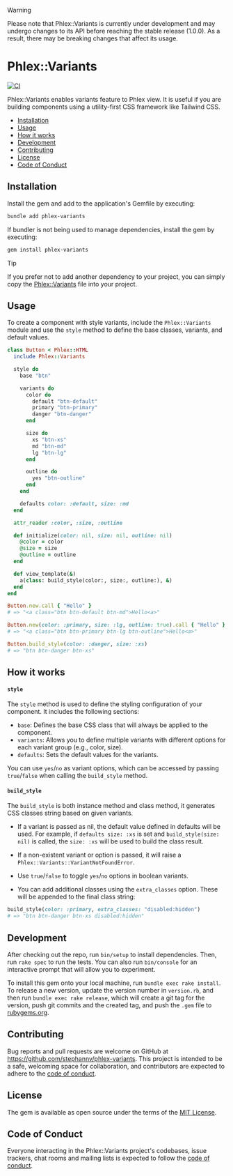 > [!WARNING]
> Please note that Phlex::Variants is currently under development and may undergo changes to its API before reaching the stable release (1.0.0). As a result, there may be breaking changes that affect its usage.

# Phlex::Variants
[![CI](https://github.com/stephannv/phlex-variants/actions/workflows/main.yml/badge.svg)](https://github.com/stephannv/phlex-variants/actions/workflows/main.yml)

Phlex::Variants enables variants feature to Phlex view. It is useful if you are building components using a utility-first
CSS framework like Tailwind CSS.

- [Installation](#installation)
- [Usage](#usage)
- [How it works](#how-it-works)
- [Development](#development)
- [Contributing](#contributing)
- [License](#license)
- [Code of Conduct](#code-of-conduct)

## Installation

Install the gem and add to the application's Gemfile by executing:

```bash
bundle add phlex-variants
```

If bundler is not being used to manage dependencies, install the gem by executing:

```bash
gem install phlex-variants
```

> [!TIP]
> If you prefer not to add another dependency to your project, you can simply copy the [Phlex::Variants](https://github.com/stephannv/phlex-variants/blob/main/lib/phlex/variants.rb) file into your project.


## Usage

To create a component with style variants, include the `Phlex::Variants` module and use the `style` method to define the
base classes, variants, and default values.

```ruby
class Button < Phlex::HTML
  include Phlex::Variants

  style do
    base "btn"

    variants do
      color do
        default "btn-default"
        primary "btn-primary"
        danger "btn-danger"
      end

      size do
        xs "btn-xs"
        md "btn-md"
        lg "btn-lg"
      end

      outline do
        yes "btn-outline"
      end
    end

    defaults color: :default, size: :md
  end

  attr_reader :color, :size, :outline

  def initialize(color: nil, size: nil, outline: nil)
    @color = color
    @size = size
    @outline = outline
  end

  def view_template(&)
    a(class: build_style(color:, size:, outline:), &)
  end
end

Button.new.call { "Hello" }
# => "<a class="btn btn-default btn-md">Hello<a>"

Button.new(color: :primary, size: :lg, outline: true).call { "Hello" }
# => "<a class="btn btn-primary btn-lg btn-outline">Hello<a>"

Button.build_style(color: :danger, size: :xs)
# => "btn btn-danger btn-xs"
```

## How it works

#### `style`

The `style` method is used to define the styling configuration of your component. It includes the following sections:

- `base`: Defines the base CSS class that will always be applied to the component.
- `variants`: Allows you to define multiple variants with different options for each variant group (e.g., color, size).
- `defaults`: Sets the default values for the variants.

You can use `yes`/`no` as variant options, which can be accessed by passing `true`/`false` when calling the `build_style`
method.

#### `build_style`

The `build_style` is both instance method and class method, it generates CSS classes string based on given variants.

- If a variant is passed as nil, the default value defined in defaults will be used. For example, if `defaults size: :xs`
is set and `build_style(size: nil)` is called, the `size: :xs` will be used to build the class result.

- If a non-existent variant or option is passed, it will raise a `Phlex::Variants::VariantNotFoundError`.

- Use `true`/`false` to toggle `yes`/`no` options in boolean variants.

- You can add additional classes using the `extra_classes` option. These will be appended to the final class string:
```ruby
build_style(color: :primary, extra_classes: "disabled:hidden")
# => "btn btn-danger btn-xs disabled:hidden"
```

## Development

After checking out the repo, run `bin/setup` to install dependencies. Then, run `rake spec` to run the tests. You can also run `bin/console` for an interactive prompt that will allow you to experiment.

To install this gem onto your local machine, run `bundle exec rake install`. To release a new version, update the version number in `version.rb`, and then run `bundle exec rake release`, which will create a git tag for the version, push git commits and the created tag, and push the `.gem` file to [rubygems.org](https://rubygems.org).

## Contributing

Bug reports and pull requests are welcome on GitHub at https://github.com/stephannv/phlex-variants. This project is intended to be a safe, welcoming space for collaboration, and contributors are expected to adhere to the [code of conduct](https://github.com/stephannv/phlex-variants/blob/master/CODE_OF_CONDUCT.md).

## License

The gem is available as open source under the terms of the [MIT License](https://opensource.org/licenses/MIT).

## Code of Conduct

Everyone interacting in the Phlex::Variants project's codebases, issue trackers, chat rooms and mailing lists is expected to follow the [code of conduct](https://github.com/stephannv/phlex-variants/blob/master/CODE_OF_CONDUCT.md).

